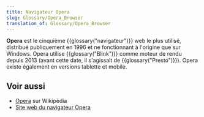 ```yaml
---
title: Navigateur Opera
slug: Glossary/Opera_Browser
translation_of: Glossary/Opera_Browser
---
```


**Opera** est le cinquième {{glossary("navigateur")}} web le plus utilisé, distribué publiquement en 1996 et ne fonctionnant à l'origine que sur Windows. Opera utilise {{glossary("Blink")}} comme moteur de rendu depuis 2013 (avant cette date, il s'agissait de {{glossary("Presto")}}). Opera existe également en versions tablette et mobile.

## Voir aussi

- [Opera](https://fr.wikipedia.org/wiki/Opera) sur Wikipédia
- [Site web du navigateur Opera](http://www.opera.com/)
